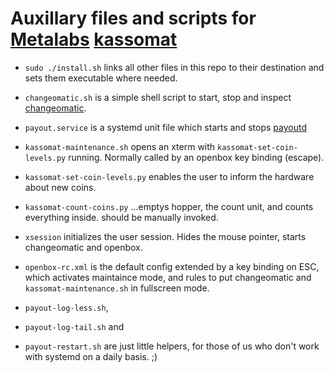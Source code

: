 # Auxillary files and scripts for [Metalabs](https://metalab.at) [kassomat](https://metalab.at/wiki/Kassomat)

* `sudo ./install.sh`
  links all other files in this repo to their destination and sets
  them executable where needed.

* `changeomatic.sh`
  is a simple shell script to start, stop and inspect [changeomatic](https://github.com/sixtyeight/changeomatic).

* `payout.service`
  is a systemd unit file which starts and stops [payoutd](https://github.com/sixtyeight/Payout)

* `kassomat-maintenance.sh`
  opens an xterm with `kassomat-set-coin-levels.py` running. Normally
  called by an openbox key binding (escape).

* `kassomat-set-coin-levels.py`
  enables the user to inform the hardware about new coins.

* `kassomat-count-coins.py`
  ...emptys hopper, the count unit, and counts everything inside. should be manually invoked.

* `xsession`
  initializes the user session. Hides the mouse pointer, starts changeomatic and
  openbox.

* `openbox-rc.xml`
  is the default config extended by a key binding on ESC, which
  activates maintaince mode, and rules to put changeomatic and
  `kassomat-maintenance.sh` in fullscreen mode.

* `payout-log-less.sh`,
* `payout-log-tail.sh` and
* `payout-restart.sh` are just little helpers, for those of us
  who don't work with systemd on a daily basis. ;)

